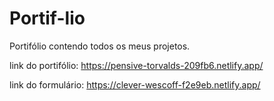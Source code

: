 # Portif-lio
Portifólio contendo todos os meus projetos.

link do portifólio: https://pensive-torvalds-209fb6.netlify.app/

link do formulário: https://clever-wescoff-f2e9eb.netlify.app/
